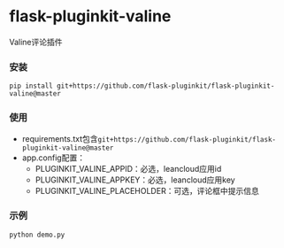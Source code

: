 # flask-pluginkit-valine
Valine评论插件

### 安装

`pip install git+https://github.com/flask-pluginkit/flask-pluginkit-valine@master`

### 使用

- requirements.txt包含`git+https://github.com/flask-pluginkit/flask-pluginkit-valine@master`
- app.config配置：
  - PLUGINKIT_VALINE_APPID：必选，leancloud应用id
  - PLUGINKIT_VALINE_APPKEY：必选，leancloud应用key
  - PLUGINKIT_VALINE_PLACEHOLDER：可选，评论框中提示信息

### 示例

`python demo.py`
